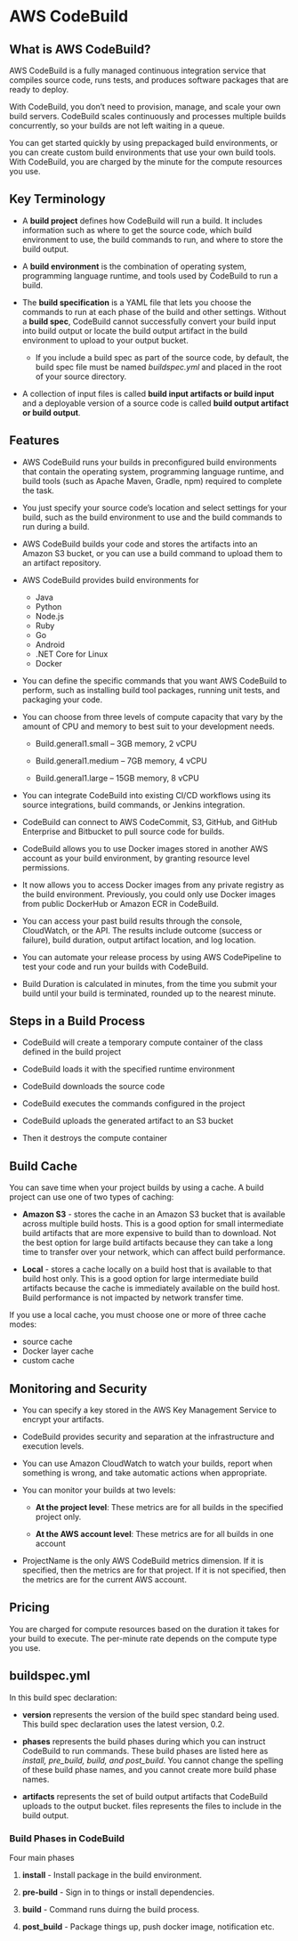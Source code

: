 # AWS CodeBuild

## What is AWS CodeBuild?

AWS CodeBuild is a fully managed continuous integration service that compiles source code, runs tests, and produces software packages that are ready to deploy.

With CodeBuild, you don’t need to provision, manage, and scale your own build servers. CodeBuild scales continuously and processes multiple builds concurrently, so your builds are not left waiting in a queue.

You can get started quickly by using prepackaged build environments, or you can create custom build environments that use your own build tools. With CodeBuild, you are charged by the minute for the compute resources you use.

## Key Terminology

- A **build project** defines how CodeBuild will run a build. It includes information such as where to get the source code, which build environment to use, the build commands to run, and where to store the build output.

- A **build environment** is the combination of operating system, programming language runtime, and tools used by CodeBuild to run a build.

- The **build specification** is a YAML file that lets you choose the commands to run at each phase of the build and other settings. Without a **build spec**, CodeBuild cannot successfully convert your build input into build output or locate the build output artifact in the build environment to upload to your output bucket.

  - If you include a build spec as part of the source code, by default, the build spec file must be named *buildspec.yml* and placed in the root of your source directory.

- A collection of input files is called **build input artifacts or build input** and a deployable version of a source code is called **build output artifact or build output**.


## Features

- AWS CodeBuild runs your builds in preconfigured build environments that contain the operating system, programming language runtime, and build tools (such as Apache Maven, Gradle, npm) required to complete the task. 

- You just specify your source code’s location and select settings for your build, such as the build environment to use and the build commands to run during a build.

- AWS CodeBuild builds your code and stores the artifacts into an Amazon S3 bucket, or you can use a build command to upload them to an artifact repository.

- AWS CodeBuild provides build environments for
  
  - Java
  - Python
  - Node.js
  - Ruby
  - Go
  - Android
  - .NET Core for Linux
  - Docker

- You can define the specific commands that you want AWS CodeBuild to perform, such as installing build tool packages, running unit tests, and packaging your code.

- You can choose from three levels of compute capacity that vary by the amount of CPU and memory to best suit to your development needs.

  - Build.general1.small – 3GB memory, 2 vCPU

  - Build.general1.medium – 7GB memory, 4 vCPU

  - Build.general1.large – 15GB memory, 8 vCPU

- You can integrate CodeBuild into existing CI/CD workflows using its source integrations, build commands, or Jenkins integration.

- CodeBuild can connect to AWS CodeCommit, S3, GitHub, and GitHub Enterprise and Bitbucket to pull source code for builds.

- CodeBuild allows you to use Docker images stored in another AWS account as your build environment, by granting resource level permissions.

- It now allows you to access Docker images from any private registry as the build environment. Previously, you could only use Docker images from public DockerHub or Amazon ECR in CodeBuild.

- You can access your past build results through the console, CloudWatch, or the API. The results include outcome (success or failure), build duration, output artifact location, and log location.

- You can automate your release process by using AWS CodePipeline to test your code and run your builds with CodeBuild.

- Build Duration is calculated in minutes, from the time you submit your build until your build is terminated, rounded up to the nearest minute.


## Steps in a Build Process

- CodeBuild will create a temporary compute container of the class defined in the build project

- CodeBuild loads it with the specified runtime environment

- CodeBuild downloads the source code

- CodeBuild executes the commands configured in the project

- CodeBuild uploads the generated artifact to an S3 bucket

- Then it destroys the compute container


## Build Cache

You can save time when your project builds by using a cache. A build project can use one of two types of caching:

- **Amazon S3** - stores the cache in an Amazon S3 bucket that is available across multiple build hosts. This is a good option for small intermediate build artifacts that are more expensive to build than to download. Not the best option for large build artifacts because they can take a long time to transfer over your network, which can affect build performance.

- **Local** - stores a cache locally on a build host that is available to that build host only. This is a good option for large intermediate build artifacts because the cache is immediately available on the build host. Build performance is not impacted by network transfer time.

If you use a local cache, you must choose one or more of three cache modes:

- source cache
- Docker layer cache
- custom cache


## Monitoring and Security

- You can specify a key stored in the AWS Key Management Service to encrypt your artifacts.

- CodeBuild provides security and separation at the infrastructure and execution levels.

- You can use Amazon CloudWatch to watch your builds, report when something is wrong, and take automatic actions when appropriate.

- You can monitor your builds at two levels:
  
  - **At the project level**: These metrics are for all builds in the specified project only.

  - **At the AWS account level**: These metrics are for all builds in one account

- ProjectName is the only AWS CodeBuild metrics dimension. If it is specified, then the metrics are for that project. If it is not specified, then the metrics are for the current AWS account.


## Pricing

You are charged for compute resources based on the duration it takes for your build to execute. The per-minute rate depends on the compute type you use.


## buildspec.yml

In this build spec declaration:

- **version** represents the version of the build spec standard being used. This build spec declaration uses the latest version, 0.2.

- **phases** represents the build phases during which you can instruct CodeBuild to run commands. These build phases are listed here as *install, pre_build, build, and post_build*. You cannot change the spelling of these build phase names, and you cannot create more build phase names.

- **artifacts** represents the set of build output artifacts that CodeBuild uploads to the output bucket. files represents the files to include in the build output.


### Build Phases in CodeBuild

Four main phases

1) **install** - Install package in the build environment.

2) **pre-build** - Sign in to things or install dependencies.

3) **build** - Command runs duirng the build process.

4) **post_build** - Package things up, push docker image, notification etc.
